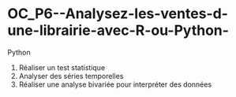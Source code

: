 # OC_P6--Analysez-les-ventes-d-une-librairie-avec-R-ou-Python-
Python
  1. Réaliser un test statistique
  2. Analyser des séries temporelles
  3. Réaliser une analyse bivariée pour interpréter des données
